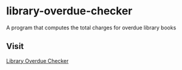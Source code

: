 # library-overdue-checker
A program that computes the total charges for overdue library books

## Visit
[Library Overdue Checker](https://mosope-codes.github.io/Library-Overdue-Checker/)
